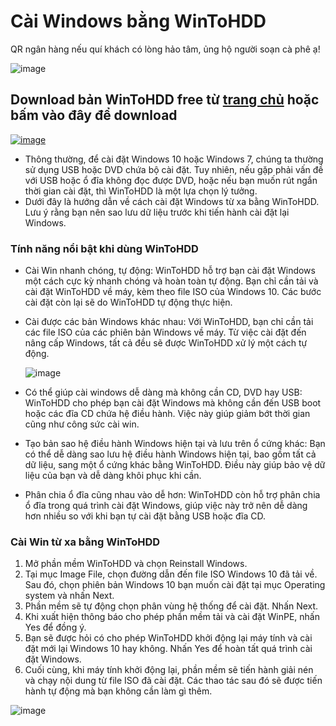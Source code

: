 # Cài Windows bằng WinToHDD

QR ngân hàng nếu quí khách có lòng hảo tâm, ủng hộ người soạn cà phê ạ!

![image](https://github.com/user-attachments/assets/b9a751b6-0832-4876-a972-aeaec635d792)

## Download bản WinToHDD free từ [trang chủ](https://www.easyuefi.com/wintohdd/index.html) hoặc bấm vào đây để download

[![image](https://github.com/user-attachments/assets/559effe1-a840-407e-ae17-13b3987928d6)](https://3w7ng6-my.sharepoint.com/:f:/g/personal/driver_3w7ng6_onmicrosoft_com/EmMGllQE6-xOri86xa28o-wB69B7kVB0FM2BZgoc58Gdtg?e=e2cxvm)

- Thông thường, để cài đặt Windows 10 hoặc Windows 7, chúng ta thường sử dụng USB hoặc DVD chứa bộ cài đặt. Tuy nhiên, nếu gặp phải vấn đề với USB hoặc ổ đĩa không đọc được DVD, hoặc nếu bạn muốn rút ngắn thời gian cài đặt, thì WinToHDD là một lựa chọn lý tưởng.
- Dưới đây là hướng dẫn về cách cài đặt Windows từ xa bằng WinToHDD. Lưu ý rằng bạn nên sao lưu dữ liệu trước khi tiến hành cài đặt lại Windows.

### Tính năng nổi bật khi dùng WinToHDD
- Cài Win nhanh chóng, tự động: WinToHDD hỗ trợ bạn cài đặt Windows một cách cực kỳ nhanh chóng và hoàn toàn tự động. Bạn chỉ cần tải và cài đặt WinToHDD về máy, kèm theo file ISO của Windows 10. Các bước cài đặt còn lại sẽ do WinToHDD tự động thực hiện.
- Cài được các bản Windows khác nhau: Với WinToHDD, bạn chỉ cần tải các file ISO của các phiên bản Windows về máy. Từ việc cài đặt đến nâng cấp Windows, tất cả đều sẽ được WinToHDD xử lý một cách tự động.

  ![image](https://github.com/user-attachments/assets/b013a3ef-d378-4f46-80f5-d99bcc97fcbd)

- Có thể giúp cài windows dễ dàng mà không cần CD, DVD hay USB: WinToHDD cho phép bạn cài đặt Windows mà không cần đến USB boot hoặc các đĩa CD chứa hệ điều hành. Việc này giúp giảm bớt thời gian cũng như công sức cài win.
- Tạo bản sao hệ điều hành Windows hiện tại và lưu trên ổ cứng khác: Bạn có thể dễ dàng sao lưu hệ điều hành Windows hiện tại, bao gồm tất cả dữ liệu, sang một ổ cứng khác bằng WinToHDD. Điều này giúp bảo vệ dữ liệu của bạn và dễ dàng khôi phục khi cần.
- Phân chia ổ đĩa cũng nhau vào dễ hơn: WinToHDD còn hỗ trợ phân chia ổ đĩa trong quá trình cài đặt Windows, giúp việc này trở nên dễ dàng hơn nhiều so với khi bạn tự cài đặt bằng USB hoặc đĩa CD.

### Cài Win từ xa bằng WinToHDD
1. Mở phần mềm WinToHDD và chọn Reinstall Windows.
2. Tại mục Image File, chọn đường dẫn đến file ISO Windows 10 đã tải về. Sau đó, chọn phiên bản Windows 10 bạn muốn cài đặt tại mục Operating system và nhấn Next.
3. Phần mềm sẽ tự động chọn phân vùng hệ thống để cài đặt. Nhấn Next.
4. Khi xuất hiện thông báo cho phép phần mềm tải và cài đặt WinPE, nhấn Yes để đồng ý.
5. Bạn sẽ được hỏi có cho phép WinToHDD khởi động lại máy tính và cài đặt mới lại Windows 10 hay không. Nhấn Yes để hoàn tất quá trình cài đặt Windows.
6. Cuối cùng, khi máy tính khởi động lại, phần mềm sẽ tiến hành giải nén và chạy nội dung từ file ISO đã cài đặt. Các thao tác sau đó sẽ được tiến hành tự động mà bạn không cần làm gì thêm.

  ![image](https://github.com/user-attachments/assets/d8d30e3a-32d5-4d67-aa13-03a8080db05d)
